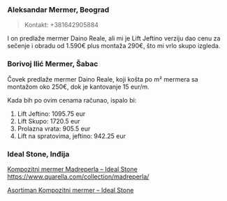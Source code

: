 

### Aleksandar Mermer, Beograd⁩
> Kontakt: +381642905884

I on predlaže mermer Daino Reale, ali mi je Lift Jeftino verziju dao cenu za sečenje i obradu od 1.590€ plus montaža 290€, što mi vrlo skupo izgleda.

### ⁨Borivoj Ilić Mermer, Šabac
> 

Čovek predlaže mermer Daino Reale, koji košta po m² mermera sa montažom oko 250€, dok je kantovanje 15 eur/m.

Kada bih po ovim cenama računao, ispalo bi:
1.  Lift Jeftino: 1095.75 eur
2.  Lift Skupo: 1720.5 eur
3.  Prolazna vrata: 905.5 eur
4.  Lift na spratovima, jeftino: 942.25 eur

### Ideal Stone, Inđija

[Kompozitni mermer Madreperla – Ideal Stone](https://idealstone.rs/portfolio/kompozitni-mermer-madreperla/)
https://www.quarella.com/collection/madreperla/


[Asortiman Kompozitni mermer – Ideal Stone](https://idealstone.rs/asortiman-kompozitni-mermer/)
<!--stackedit_data:
eyJoaXN0b3J5IjpbLTEwNjIxNzgwNjcsMzA1MDgyOTUyLC0xNT
k4OTMwMTEwLC0yMDUwMjI0ODc0XX0=
-->